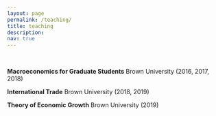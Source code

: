```yaml
---
layout: page
permalink: /teaching/
title: teaching
description: 
nav: true
---
```



&nbsp;

**Macroeconomics for Graduate Students** Brown University (2016, 2017, 2018)

**International Trade** Brown University (2018, 2019)

**Theory of Economic Growth** Brown University (2019)
